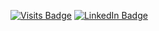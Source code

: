 
[![Visits Badge](https://badges.pufler.dev/visits/zefur/zefur)](https://jdhall.dev)
[![LinkedIn Badge](https://img.shields.io/badge/LinkedIn-Profile-informational?style=flat&logo=linkedin&logoColor=white&color=0D76A8)](https://www.linkedin.com/in/j-d-hall/)





<!-- GitHub Stats -- >

<a href="https://github.com/zefur">
  <img align="center" style="margin:0.5rem" src="https://github-readme-stats.vercel.app/api/top-langs/?username=zefur&hide=html,css&title_color=ffffff&text_color=c9cacc&icon_color=4AB197&bg_color=1A2B34" />
</a>

<a href="https://github.com/zefur">
  <img align="center" style="margin:0.5rem" src="https://github-readme-stats.vercel.app/api?username=zefur&show_icons=true&line_height=27&count_private=true&title_color=ffffff&text_color=c9cacc&icon_color=4AB097&bg_color=1A2B34" alt="zefur's GitHub Stats" />
</a>
